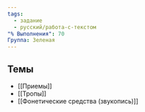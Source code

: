 ```yaml
---
tags:
  - задание
  - русский/работа-с-текстом
"% Выполнения": 70
Группа: Зеленая
---
```

## Темы

- [[Приемы]]
- [[Тропы]]
- [[Фонетические средства (звукопись)]]